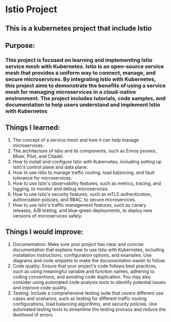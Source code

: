 # Istio Project
## This is a kubernetes project that include Istio

## Purpose:
### This project is focused on learning and implementing Istio service mesh with Kubernetes. Istio is an open-source service mesh that provides a uniform way to connect, manage, and secure microservices. By integrating Istio with Kubernetes, this project aims to demonstrate the benefits of using a service mesh for managing microservices in a cloud-native environment. The project includes tutorials, code samples, and documentation to help users understand and implement Istio with Kubernetes

## Things I learned:
1. The concept of a service mesh and how it can help manage microservices.
2. The architecture of Istio and its components, such as Envoy proxies, Mixer, Pilot, and Citadel.
3. How to install and configure Istio with Kubernetes, including setting up Istio's control plane and data plane.
4. How to use Istio to manage traffic routing, load balancing, and fault tolerance for microservices.
5. How to use Istio's observability features, such as metrics, tracing, and logging, to monitor and debug microservices.
6. How to use Istio's security features, such as mTLS authentication, authorization policies, and RBAC, to secure microservices.
7. How to use Istio's traffic management features, such as canary releases, A/B testing, and blue-green deployments, to deploy new versions of microservices safely.

## Things I would improve:
1. Documentation: Make sure your project has clear and concise documentation that explains how to use Istio with Kubernetes, including installation instructions, configuration options, and examples. Use diagrams and code snippets to make the documentation easier to follow.
2. Code quality: Ensure that your project's code follows best practices, such as using meaningful variable and function names, adhering to coding conventions, and avoiding code duplication. You may also consider using automated code analysis tools to identify potential issues and improve code quality.
3. Testing: Include a comprehensive testing suite that covers different use cases and scenarios, such as testing for different traffic routing configurations, load balancing algorithms, and security policies. Use automated testing tools to streamline the testing process and reduce the likelihood of errors.

